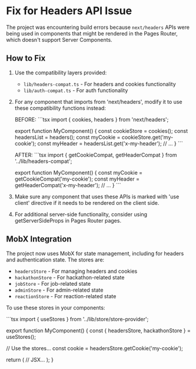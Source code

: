 # Fix for Headers API Issue

The project was encountering build errors because `next/headers` APIs were being used in components that might be rendered in the Pages Router, which doesn't support Server Components.

## How to Fix

1. Use the compatibility layers provided:
   - `lib/headers-compat.ts` - For headers and cookies functionality
   - `lib/auth-compat.ts` - For auth functionality

2. For any component that imports from 'next/headers', modify it to use these compatibility functions instead:

   BEFORE:
   \`\`\`tsx
   import { cookies, headers } from 'next/headers';
   
   export function MyComponent() {
     const cookieStore = cookies();
     const headersList = headers();
     const myCookie = cookieStore.get('my-cookie');
     const myHeader = headersList.get('x-my-header');
     // ...
   }
   \`\`\`

   AFTER:
   \`\`\`tsx
   import { getCookieCompat, getHeaderCompat } from '../lib/headers-compat';
   
   export function MyComponent() {
     const myCookie = getCookieCompat('my-cookie');
     const myHeader = getHeaderCompat('x-my-header');
     // ...
   }
   \`\`\`

3. Make sure any component that uses these APIs is marked with 'use client' directive if it needs to be rendered on the client side.

4. For additional server-side functionality, consider using getServerSideProps in Pages Router pages.

## MobX Integration

The project now uses MobX for state management, including for headers and authentication state. The stores are:

- `headersStore` - For managing headers and cookies
- `hackathonStore` - For hackathon-related state
- `jobStore` - For job-related state
- `adminStore` - For admin-related state
- `reactionStore` - For reaction-related state

To use these stores in your components:

\`\`\`tsx
import { useStores } from '../lib/store/store-provider';

export function MyComponent() {
  const { headersStore, hackathonStore } = useStores();
  
  // Use the stores...
  const cookie = headersStore.getCookie('my-cookie');
  
  return (
    // JSX...
  );
}
